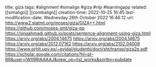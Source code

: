 title: giza
tags: #alignment #simalign #giza #nlp #learningapp
related: [[simalign]] [[combalign]]
creation-time: 2022-10-25 16:45
last-modification-date: Wednesday 26th October 2022 16:46:12
url: http://www2.statmt.org/moses/giza/GIZA++.html
https://github.com/moses-smt/giza-pp
https://sinaahmadi.github.io/posts/sentence-alignment-using-giza.html
https://arxiv.org/abs/2004.14675
https://arxiv.org/abs/2004.14675
https://arxiv.org/abs/2012.07162
https://arxiv.org/abs/2102.04009
https://www.prhlt.upv.es/~evidal/students/doct/sht/transp/giza2p.pdf
https://scholar.google.com/citations?hl=pt-BR&user=lWIl9RIAAAAJ&view_op=list_works&sortby=pubdate